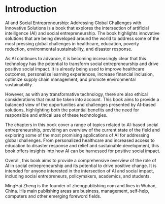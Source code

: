 # Introduction

AI and Social Entrepreneurship: Addressing Global Challenges with Innovative Solutions is a book that explores the intersection of artificial intelligence (AI) and social entrepreneurship. The book highlights innovative solutions that are being developed around the world to address some of the most pressing global challenges in healthcare, education, poverty reduction, environmental sustainability, and disaster response.

As AI continues to advance, it is becoming increasingly clear that this technology has the potential to transform social entrepreneurship and drive positive social impact. It is already being used to improve healthcare outcomes, personalize learning experiences, increase financial inclusion, optimize supply chain management, and promote environmental sustainability.

However, as with any transformative technology, there are also ethical considerations that must be taken into account. This book aims to provide a balanced view of the opportunities and challenges presented by AI-based solutions, highlighting both the potential benefits and the need for responsible and ethical use of these technologies.

The chapters in this book cover a range of topics related to AI-based social entrepreneurship, providing an overview of the current state of the field and exploring some of the most promising applications of AI for addressing global challenges. From personalized healthcare and increased access to education to disaster response and relief and sustainable development, this book offers insights into how AI can be harnessed for positive social impact.

Overall, this book aims to provide a comprehensive overview of the role of AI in social entrepreneurship and its potential to drive positive change. It is intended for anyone interested in the intersection of AI and social impact, including social entrepreneurs, policymakers, academics, and students.

MingHai Zheng is the founder of zhengpublishing.com and lives in Wuhan, China. His main publishing areas are business, management, self-help, computers and other emerging foreword fields.
